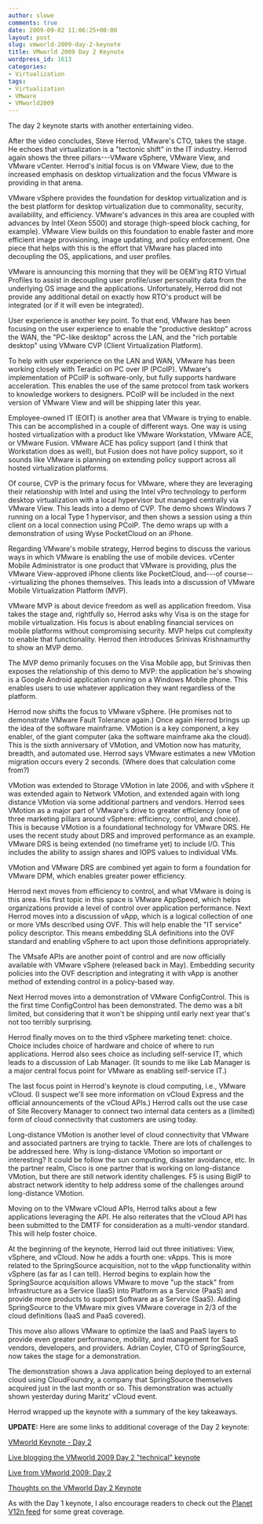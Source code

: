 ```yaml
---
author: slowe
comments: true
date: 2009-09-02 11:06:25+00:00
layout: post
slug: vmworld-2009-day-2-keynote
title: VMworld 2009 Day 2 Keynote
wordpress_id: 1613
categories:
- Virtualization
tags:
- Virtualization
- VMware
- VMworld2009
---
```


The day 2 keynote starts with another entertaining video.

After the video concludes, Steve Herrod, VMware's CTO, takes the stage. He echoes that virtualization is a "tectonic shift" in the IT industry. Herrod again shows the three pillars---VMware vSphere, VMware View, and VMware vCenter. Herrod's initial focus is on VMware View, due to the increased emphasis on desktop virtualization and the focus VMware is providing in that arena.

VMware vSphere provides the foundation for desktop virtualization and is the best platform for desktop virtualization due to commonality, security, availability, and efficiency. VMware's advances in this area are coupled with advances by Intel (Xeon 5500) and storage (high-speed block caching, for example). VMware View builds on this foundation to enable faster and more efficient image provisioning, image updating, and policy enforcement. One piece that helps with this is the effort that VMware has placed into decoupling the OS, applications, and user profiles.

VMware is announcing this morning that they will be OEM'ing RTO Virtual Profiles to assist in decoupling user profile/user personality data from the underlying OS image and the applications. Unfortunately, Herrod did not provide any additional detail on exactly how RTO's product will be integrated (or if it will even be integrated).

User experience is another key point. To that end, VMware has been focusing on the user experience to enable the "productive desktop" across the WAN, the "PC-like desktop" across the LAN, and the "rich portable desktop" using VMware CVP (Client Virtualization Platform).

To help with user experience on the LAN and WAN, VMware has been working closely with Teradici on PC over IP (PCoIP). VMware's implementation of PCoIP is software-only, but fully supports hardware acceleration. This enables the use of the same protocol from task workers to knowledge workers to designers. PCoIP will be included in the next version of VMware View and will be shipping later this year.

Employee-owned IT (EOIT) is another area that VMware is trying to enable. This can be accomplished in a couple of different ways. One way is using hosted virtualization with a product like VMware Workstation, VMware ACE, or VMware Fusion. VMware ACE has policy support (and I think that Workstation does as well), but Fusion does not have policy support, so it sounds like VMware is planning on extending policy support across all hosted virtualization platforms.

Of course, CVP is the primary focus for VMware, where they are leveraging their relationship with Intel and using the Intel vPro technology to perform desktop virtualization with a local hypervisor but managed centrally via VMware View. This leads into a demo of CVP. The demo shows Windows 7 running on a local Type 1 hypervisor, and then shows a session using a thin client on a local connection using PCoIP. The demo wraps up with a demonstration of using Wyse PocketCloud on an iPhone.

Regarding VMware's mobile strategy, Herrod begins to discuss the various ways in which VMware is enabling the use of mobile devices. vCenter Mobile Administrator is one product that VMware is providing, plus the VMware View-approved iPhone clients like PocketCloud, and---of course---virtualizing the phones themselves. This leads into a discussion of VMware Mobile Virtualization Platform (MVP).

VMware MVP is about device freedom as well as application freedom. Visa takes the stage and, rightfully so, Herrod asks why Visa is on the stage for mobile virtualization. His focus is about enabling financial services on mobile platforms without compromising security. MVP helps cut complexity to enable that functionality. Herrod then introduces Srinivas Krishnamurthy to show an MVP demo.

The MVP demo primarily focuses on the Visa Mobile app, but Srinivas then exposes the relationship of this demo to MVP: the application he's showing is a Google Android application running on a Windows Mobile phone. This enables users to use whatever application they want regardless of the platform.

Herrod now shifts the focus to VMware vSphere. (He promises not to demonstrate VMware Fault Tolerance again.) Once again Herrod brings up the idea of the software mainframe. VMotion is a key component, a key enabler, of the giant computer (aka the software mainframe aka the cloud). This is the sixth anniversary of VMotion, and VMotion now has maturity, breadth, and automated use. Herrod says VMware estimates a new VMotion migration occurs every 2 seconds. (Where does that calculation come from?)

VMotion was extended to Storage VMotion in late 2006, and with vSphere it was extended again to Network VMotion, and extended again with long distance VMotion via some additional partners and vendors. Herrod sees VMotion as a major part of VMware's drive to greater efficiency (one of three marketing pillars around vSphere: efficiency, control, and choice). This is because VMotion is a foundational technology for VMware DRS. He uses the recent study about DRS and improved performance as an example. VMware DRS is being extended (no timeframe yet) to include I/O. This includes the ability to assign shares and IOPS values to individual VMs.

VMotion and VMware DRS are combined yet again to form a foundation for VMware DPM, which enables greater power efficiency.

Herrod next moves from efficiency to control, and what VMware is doing is this area. His first topic in this space is VMware AppSpeed, which helps organizations provide a level of control over application performance. Next Herrod moves into a discussion of vApp, which is a logical collection of one or more VMs described using OVF. This will help enable the "IT service" policy descriptor. This means embedding SLA definitions into the OVF standard and enabling vSphere to act upon those definitions appropriately.

The VMsafe APIs are another point of control and are now officially available with VMware vSphere (released back in May). Embedding security policies into the OVF description and integrating it with vApp is another method of extending control in a policy-based way.

Next Herrod moves into a demonstration of VMware ConfigControl. This is the first time ConfigControl has been demonstrated. The demo was a bit limited, but considering that it won't be shipping until early next year that's not too terribly surprising.

Herrod finally moves on to the third vSphere marketing tenet: choice. Choice includes choice of hardware and choice of where to run applications. Herrod also sees choice as including self-service IT, which leads to a discussion of Lab Manager. (It sounds to me like Lab Manager is a major central focus point for VMware as enabling self-service IT.)

The last focus point in Herrod's keynote is cloud computing, i.e., VMware vCloud. (I suspect we'll see more information on vCloud Express and the official announcements of the vCloud APIs.) Herrod calls out the use case of Site Recovery Manager to connect two internal data centers as a (limited) form of cloud connectivity that customers are using today.

Long-distance VMotion is another level of cloud connectivity that VMware and associated partners are trying to tackle. There are lots of challenges to be addressed here. Why is long-distance VMotion so important or interesting? It could be follow the sun computing, disaster avoidance, etc. In the partner realm, Cisco is one partner that is working on long-distance VMotion, but there are still network identity challenges. F5 is using BigIP to abstract network identity to help address some of the challenges around long-distance VMotion.

Moving on to the VMware vCloud APIs, Herrod talks about a few applications leveraging the API. He also reiterates that the vCloud API has been submitted to the DMTF for consideration as a multi-vendor standard. This will help foster choice.

At the beginning of the keynote, Herrod laid out three initiatives: View, vSphere, and vCloud. Now he adds a fourth one: vApps. This is more related to the SpringSource acquisition, not to the vApp functionality within vSphere (as far as I can tell). Herrod begins to explain how the SpringSource acquisition allows VMware to move "up the stack" from Infrastructure as a Service (IaaS) into Platform as a Service (PaaS) and provide more products to support Software as a Service (SaaS). Adding SpringSource to the VMware mix gives VMware coverage in 2/3 of the cloud definitions (IaaS and PaaS covered).

This move also allows VMware to optimize the IaaS and PaaS layers to provide even greater performance, mobility, and management for SaaS vendors, developers, and providers. Adrian Coyler, CTO of SpringSource, now takes the stage for a demonstration.

The demonstration shows a Java application being deployed to an external cloud using CloudFoundry, a company that SpringSource themselves acquired just in the last month or so. This demonstration was actually shown yesterday during Maritz' vCloud event.

Herrod wrapped up the keynote with a summary of the key takeaways.

**UPDATE:** Here are some links to additional coverage of the Day 2 keynote:

[VMworld Keynote - Day 2](http://blogs.msdn.com/virtual_pc_guy/archive/2009/09/02/vmworld-keynote-day-2.aspx)  

[Live blogging the VMworld 2009 Day 2 "technical" keynote](http://www.brianmadden.com/blogs/brianmadden/archive/2009/09/02/live-blogging-the-vmworld-2009-day-2-quot-technical-quot-keynote.aspx)  

[Live from VMworld 2009: Day 2](http://www.virtualization.info/2009/09/live-from-vmworld-2009-day-2.html)  

[Thoughts on the VMworld Day 2 Keynote](http://www.chriswolf.com/?p=457)

As with the Day 1 keynote, I also encourage readers to check out the [Planet V12n feed](http://www.vmware.com/vmtn/planet/v12n/) for some great coverage.
